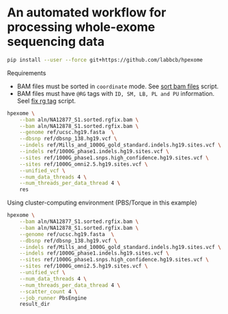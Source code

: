 # An automated workflow for processing whole-exome sequencing data

```bash
pip install --user --force git+https://github.com/labbcb/hpexome
```

Requirements

- BAM files must be sorted in `coordinate` mode. See [sort bam files](docs/sort_bam_files.sh) script.
- BAM files must have `@RG` tags with `ID, SM, LB, PL and PU` information. Seel [fix rg tag](docs/fix_rg_tag_bam.sh) script.

```bash
hpexome \
    --bam aln/NA12877_S1.sorted.rgfix.bam \
    --bam aln/NA12878_S1.sorted.rgfix.bam \
    --genome ref/ucsc.hg19.fasta  \
    --dbsnp ref/dbsnp_138.hg19.vcf \
    --indels ref/Mills_and_1000G_gold_standard.indels.hg19.sites.vcf \
    --indels ref/1000G_phase1.indels.hg19.sites.vcf \
    --sites ref/1000G_phase1.snps.high_confidence.hg19.sites.vcf \
    --sites ref/1000G_omni2.5.hg19.sites.vcf \
    --unified_vcf \
    --num_data_threads 4 \
    --num_threads_per_data_thread 4 \
    res
```

Using cluster-computing environment (PBS/Torque in this example)

```bash
hpexome \
    --bam aln/NA12877_S1.sorted.rgfix.bam \
    --bam aln/NA12878_S1.sorted.rgfix.bam \
    --genome ref/ucsc.hg19.fasta  \
    --dbsnp ref/dbsnp_138.hg19.vcf \
    --indels ref/Mills_and_1000G_gold_standard.indels.hg19.sites.vcf \
    --indels ref/1000G_phase1.indels.hg19.sites.vcf \
    --sites ref/1000G_phase1.snps.high_confidence.hg19.sites.vcf \
    --sites ref/1000G_omni2.5.hg19.sites.vcf \
    --unified_vcf \
    --num_data_threads 4 \
    --num_threads_per_data_thread 4 \
    --scatter_count 4 \
    --job_runner PbsEngine
    result_dir
```